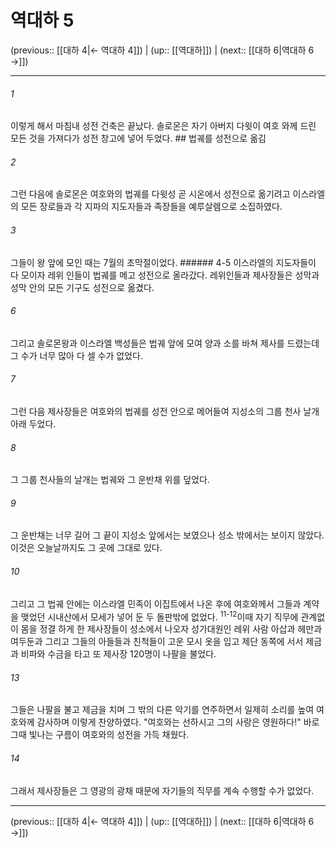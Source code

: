 # 역대하 5

(previous:: [[대하 4|← 역대하 4]]) | (up:: [[역대하]]) | (next:: [[대하 6|역대하 6 →]])

***




###### 1 

이렇게 해서 마침내 성전 건축은 끝났다. 솔로몬은 자기 아버지 다윗이 여호 와께 드린 모든 것을 가져다가 성전 창고에 넣어 두었다. ## 법궤를 성전으로 옮김 



###### 2 

그런 다음에 솔로몬은 여호와의 법궤를 다윗성 곧 시온에서 성전으로 옮기려고 이스라엘의 모든 장로들과 각 지파의 지도자들과 족장들을 예루살렘으로 소집하였다. 



###### 3 

그들이 왕 앞에 모인 때는 7월의 초막절이었다. ###### 4-5 이스라엘의 지도자들이 다 모이자 레위 인들이 법궤를 메고 성전으로 올라갔다. 레위인들과 제사장들은 성막과 성막 안의 모든 기구도 성전으로 옮겼다. 



###### 6 

그리고 솔로몬왕과 이스라엘 백성들은 법궤 앞에 모여 양과 소를 바쳐 제사를 드렸는데 그 수가 너무 많아 다 셀 수가 없었다. 



###### 7 

그런 다음 제사장들은 여호와의 법궤를 성전 안으로 메어들여 지성소의 그룹 천사 날개 아래 두었다. 



###### 8 

그 그룹 천사들의 날개는 법궤와 그 운반채 위를 덮었다. 



###### 9 

그 운반채는 너무 길어 그 끝이 지성소 앞에서는 보였으나 성소 밖에서는 보이지 않았다. 이것은 오늘날까지도 그 곳에 그대로 있다. 



###### 10 

그리고 그 법궤 안에는 이스라엘 민족이 이집트에서 나온 후에 여호와께서 그들과 계약을 맺었던 시내산에서 모세가 넣어 둔 두 돌판밖에 없었다. <sup class="versenum">11-12</sup>이때 자기 직무에 관계없이 몸을 정결 하게 한 제사장들이 성소에서 나오자 성가대원인 레위 사람 아삽과 헤만과 여두둔과 그리고 그들의 아들들과 친척들이 고운 모시 옷을 입고 제단 동쪽에 서서 제금과 비파와 수금을 타고 또 제사장 120명이 나팔을 불었다. 



###### 13 

그들은 나팔을 불고 제금을 치며 그 밖의 다른 악기를 연주하면서 일제히 소리를 높여 여호와께 감사하며 이렇게 찬양하였다. "여호와는 선하시고 그의 사랑은 영원하다!" 바로 그때 빛나는 구름이 여호와의 성전을 가득 채웠다. 



###### 14 

그래서 제사장들은 그 영광의 광채 때문에 자기들의 직무를 계속 수행할 수가 없었다.

***

(previous:: [[대하 4|← 역대하 4]]) | (up:: [[역대하]]) | (next:: [[대하 6|역대하 6 →]])
